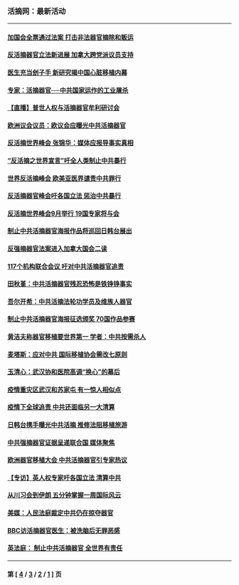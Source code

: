 ### 活摘网：最新活动
---
#### [加国会全票通过法案 打击非法器官摘除和贩运](../../pages/nf5883/n13884924.md?01080430) 
#### [反活摘器官立法新进展 加拿大跨党派议员支持](../../pages/nf5883/n13876061.md?01080430) 
#### [医生充当刽子手 新研究揭中国心脏移植内幕](../../pages/nf5883/n13772291.md?01080430) 
#### [专家：活摘器官──中共国家运作的工业屠杀](../../pages/nf5883/n13761178.md?01080430) 
#### [【直播】普世人权与活摘器官牟利研讨会](../../pages/nf5883/n13425146.md?01080430) 
#### [欧洲议会议员：欧议会应曝光中共活摘器官](../../pages/nf5883/n13336571.md?01080430) 
#### [反活摘世界峰会 张锦华：媒体应报导事实真相](../../pages/nf5883/n13278502.md?01080430) 
#### [“反活摘之世界宣言”吁全人类制止中共暴行](../../pages/nf5883/n13259730.md?01080430) 
#### [世界反活摘峰会 欧美亚医界谴责中共罪行](../../pages/nf5883/n13253550.md?01080430) 
#### [反活摘器官峰会吁各国立法 惩治中共暴行](../../pages/nf5883/n13245052.md?01080430) 
#### [反活摘世界峰会9月举行 19国专家将与会](../../pages/nf5883/n13201492.md?01080430) 
#### [制止中共活摘器官海报作品将巡回日韩台展出](../../pages/nf5883/n13177791.md?01080430) 
#### [反强摘器官法案进入加拿大国会二读](../../pages/nf5883/n13033450.md?01080430) 
#### [117个机构联合会议 吁对中共活摘器官追责](../../pages/nf5883/n12775087.md?01080430) 
#### [田秋堇：中共活摘器官残忍恐怖是铁铮铮事实](../../pages/nf5883/n12702148.md?01080430) 
#### [吾尔开希：中共活摘法轮功学员及维族人器官](../../pages/nf5883/n12693197.md?01080430) 
#### [制止中共活摘器官海报征选颁奖 70国作品参赛](../../pages/nf5883/n12692050.md?01080430) 
#### [黄洁夫称器官移植要世界第一 学者：中共按需杀人](../../pages/nf5883/n12572329.md?01080430) 
#### [麦塔斯：应对中共 国际移植协会需改七原则](../../pages/nf5883/n12514711.md?01080430) 
#### [玉清心：武汉协和医院高调“换心”的幕后](../../pages/nf5883/n12298730.md?01080430) 
#### [疫情重灾区武汉和苏家屯 有一惊人相似点](../../pages/nf5883/n12150824.md?01080430) 
#### [疫情下全球追责 中共还面临另一大清算](../../pages/nf5883/n12070397.md?01080430) 
#### [日韩台携手曝光中共活摘 推修法阻移植旅游](../../pages/nf5883/n11712046.md?01080430) 
#### [中共强摘器官证据呈递联合国 媒体聚焦](../../pages/nf5883/n11546426.md?01080430) 
#### [欧洲器官移植大会 中共活摘器官引专家热议](../../pages/nf5883/n11539095.md?01080430) 
#### [【专访】英人权专家吁各国立法 清算中共](../../pages/nf5883/n11367315.md?01080430) 
#### [从川习会到伊朗 五分钟掌握一周国际风云](../../pages/nf5883/n11338520.md?01080430) 
#### [美媒：人民法庭裁定中共仍在掠夺器官](../../pages/nf5883/n11334897.md?01080430) 
#### [BBC访活摘器官医生：被洗脑后无罪恶感](../../pages/nf5883/n11335935.md?01080430) 
#### [英法庭： 制止中共活摘器官 全世界有责任](../../pages/nf5883/n11330691.md?01080430) 

---
#### 第 [ [4](./4.md?01080430) / [3](./3.md?01080430) / [2](./2.md?01080430) / [1](./1.md?01080430) ] 页
